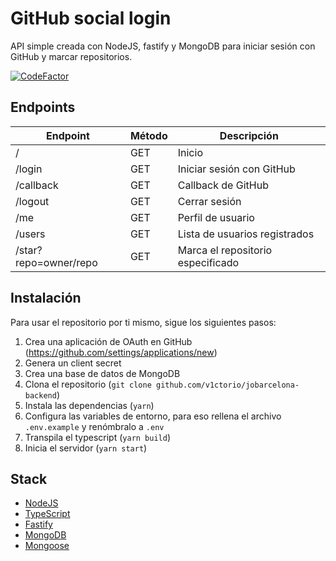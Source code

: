 # GitHub social login
API simple creada con NodeJS, fastify y MongoDB para iniciar sesión con GitHub y marcar repositorios.

[![CodeFactor](https://www.codefactor.io/repository/github/v1ctorio/jobarcelona-backend/badge)](https://www.codefactor.io/repository/github/v1ctorio/jobarcelona-backend)

## Endpoints
| Endpoint | Método | Descripción |
| --- | --- | --- |
| / | GET | Inicio |
| /login | GET | Iniciar sesión con GitHub |
| /callback | GET | Callback de GitHub |
| /logout | GET | Cerrar sesión |
| /me | GET | Perfil de usuario |
| /users | GET | Lista de usuarios registrados |
| /star?repo=owner/repo | GET | Marca el repositorio especificado |

## Instalación
Para usar el repositorio por ti mismo, sigue los siguientes pasos:
1. Crea una aplicación de OAuth en GitHub (https://github.com/settings/applications/new)
2. Genera un client secret
3. Crea una base de datos de MongoDB
4. Clona el repositorio (`git clone github.com/v1ctorio/jobarcelona-backend`)
5. Instala las dependencias (`yarn`)
6. Configura las variables de entorno, para eso rellena el archivo `.env.example` y renómbralo a `.env`
7. Transpila el typescript (`yarn build`)
8. Inicia el servidor (`yarn start`)

## Stack
- [NodeJS](httpps://nodejs.dev)
- [TypeScript](https://www.typescriptlang.org)
- [Fastify](https://fastify.io)
- [MongoDB](https://mongodb.com)
- [Mongoose](https://mongoosejs.com)
